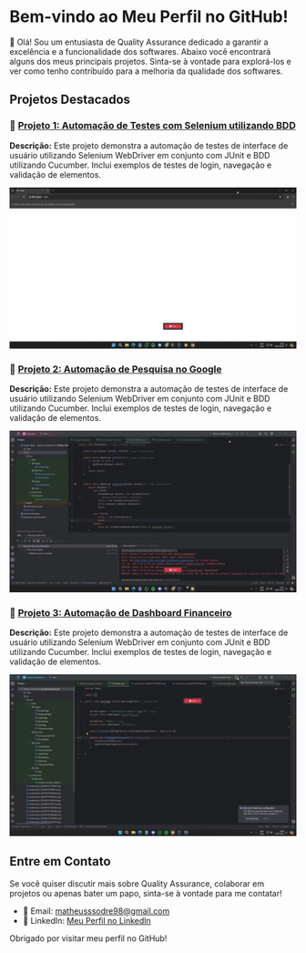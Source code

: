<h1>Bem-vindo ao Meu Perfil no GitHub!</h1>

<p>👋 Olá! Sou um entusiasta de Quality Assurance dedicado a garantir a excelência e a funcionalidade dos softwares. Abaixo você encontrará alguns dos meus principais projetos. Sinta-se à vontade para explorá-los e ver como tenho contribuído para a melhoria da qualidade dos softwares.</p>

<h2>Projetos Destacados</h2>

<h3>📂 <a href="https://github.com/eumatheussodre/Projetos-em-SeleniumJava/tree/main/Projeto%20Sauce">Projeto 1: Automação de Testes com Selenium utilizando BDD</a></h3>
<p><strong>Descrição:</strong> Este projeto demonstra a automação de testes de interface de usuário utilizando Selenium WebDriver em conjunto com JUnit e BDD utilizando Cucumber. Inclui exemplos de testes de login, navegação e validação de elementos.</p>
<p align="center"><img src="https://github.com/eumatheussodre/Projetos-em-SeleniumJava/blob/main/Projeto%20Sauce/sauceDemo.gif" p/>

<h3>📂 <a href="https://github.com/eumatheussodre/Projetos-em-SeleniumJava/tree/main/Projeto%20Google%20Search">Projeto 2: Automação de Pesquisa no Google</a></h3>
<p><strong>Descrição:</strong> Este projeto demonstra a automação de testes de interface de usuário utilizando Selenium WebDriver em conjunto com JUnit e BDD utilizando Cucumber. Inclui exemplos de testes de login, navegação e validação de elementos.
<p align="center"><img src="https://github.com/eumatheussodre/Projetos-em-SeleniumJava/blob/main/Projeto%20Google%20Search/acessandoZenvia.gif" p/>

<h3>📂 <a href="https://github.com/eumatheussodre/Projetos-em-SeleniumJava/tree/main/Projeto%20Dashboard">Projeto 3: Automação de Dashboard Financeiro</a></h3>
<p><strong>Descrição:</strong> Este projeto demonstra a automação de testes de interface de usuário utilizando Selenium WebDriver em conjunto com JUnit e BDD utilizando Cucumber. Inclui exemplos de testes de login, navegação e validação de elementos.
<p align="center"><img src="https://github.com/eumatheussodre/Projetos-em-SeleniumJava/blob/main/Projeto%20Dashboard/ProjetoDashboard.gif" p/>

<h2>Entre em Contato</h2>

<p>Se você quiser discutir mais sobre Quality Assurance, colaborar em projetos ou apenas bater um papo, sinta-se à vontade para me contatar!</p>

<ul>
  <li>📧 Email: <a href="mailto:matheusssodre98@gmail.com">matheusssodre98@gmail.com</a></li>
  <li>💼 LinkedIn: <a href="https://www.linkedin.com/in/eumatheussodre">Meu Perfil no LinkedIn</a></li>
</ul>

<p>Obrigado por visitar meu perfil no GitHub!</p>
